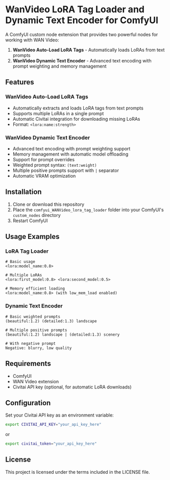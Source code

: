 WanVideo LoRA Tag Loader and Dynamic Text Encoder for ComfyUI
=======

A ComfyUI custom node extension that provides two powerful nodes for working with WAN Video:
1. **WanVideo Auto-Load LoRA Tags** - Automatically loads LoRAs from text prompts
2. **WanVideo Dynamic Text Encoder** - Advanced text encoding with prompt weighting and memory management

## Features

### WanVideo Auto-Load LoRA Tags
- Automatically extracts and loads LoRA tags from text prompts
- Supports multiple LoRAs in a single prompt
- Automatic Civitai integration for downloading missing LoRAs
- Format: `<lora:name:strength>`

### WanVideo Dynamic Text Encoder
- Advanced text encoding with prompt weighting support
- Memory management with automatic model offloading
- Support for prompt overrides
- Weighted prompt syntax: `(text:weight)`
- Multiple positive prompts support with `|` separator
- Automatic VRAM optimization

## Installation
1. Clone or download this repository
2. Place the `comfyui_WANVideo_lora_tag_loader` folder into your ComfyUI's `custom_nodes` directory
3. Restart ComfyUI

## Usage Examples

### LoRA Tag Loader
```text
# Basic usage
<lora:model_name:0.8>

# Multiple LoRAs
<lora:first_model:0.8> <lora:second_model:0.5>

# Memory efficient loading
<lora:model_name:0.8> (with low_mem_load enabled)
```

### Dynamic Text Encoder
```text
# Basic weighted prompts
(beautiful:1.2) (detailed:1.3) landscape

# Multiple positive prompts
(beautiful:1.2) landscape | (detailed:1.3) scenery

# With negative prompt
Negative: blurry, low quality
```

## Requirements
- ComfyUI
- WAN Video extension
- Civitai API key (optional, for automatic LoRA downloads)

## Configuration
Set your Civitai API key as an environment variable:
```bash
export CIVITAI_API_KEY="your_api_key_here"
```
or
```bash
export civitai_token="your_api_key_here"
```

## License
This project is licensed under the terms included in the LICENSE file.
